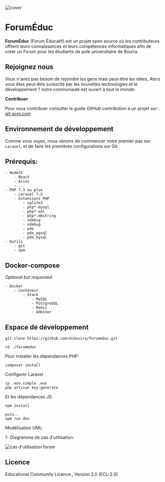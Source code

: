 ![cover](https://user-images.githubusercontent.com/15225447/110500177-38051000-80f9-11eb-87fc-67c421f222ce.png)

# ForumÉduc 

__ForumÉduc__ (Forum Éducatif) est un projet open source où les contributeurs offrent leurs connaissances et leurs compétences informatiques afin de créer un Forum pour les étudiants de pole universitaire de Bouïra.

## Rejoignez nous

Vous n'avez pas besoin de rejoindre les gens mais peut-être les idées, Alors vous êtes peut-être surexcité par les nouvelles technologies et le développement ? notre communauté est ouvert à tout le monde.

**Contribuer**

Pour vous contribuer consulter le guide _GitHub_ contribution à un projet  sur : [git-scm.com](https://git-scm.com/book/fr/v2/GitHub-Contribution-%C3%A0-un-projet)

## Environnement de développement

Comme vous voyez, nous venons de commencer notre premier pas sur `Laravel`, et de faire les premières configurations sur Git.

## Prérequis:

```
- NodeJS
    - React
    - Axios
    - ...
- PHP 7.3 ou plus
    - Laravel 7.X
    - Extensions PHP
        - sqlite3
        - php*-mysql
        - php*-xml
        - php*-mbstring
        - xdebug
        - xdebug
        - pdo 
        - pdo_pgsql
        - pdo_mysql
- Outils
    - git
    - npm
```

## Docker-compose

_Optional but requested_

```
- Docker
    - Conteneur
        - Stack
            - MySQL
            - PostgreSQL
            - Redis
            - Adminer
```

## Espace de développement

```
git clone https://github.com/dcbouira/forumeduc.git

cd ./forumeduc
```

Pour installer les dépendances PHP:
```
composer install
```

Configurer Laravel
```
cp .env.simple .env
php artisan key:generate
```

Et les dépendances JS:
```
npm install

puis..
npm run dev
```
Modélisation UML:

1- Diagramme de cas d'utilisation:

![cas d'utilisation forum](https://user-images.githubusercontent.com/53838635/125532820-e3a6c5e4-d84b-4880-bb12-48228352a44d.png)



## Licence
Educational Community Licence., Version 2.0 (ECL-2.0)

